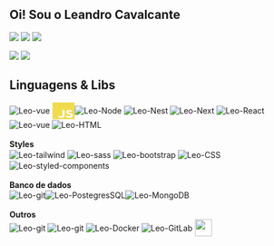 ## Oi! Sou o Leandro Cavalcante 
<div> 
  
 <a href="https://discord.com/#4260" target="_blank"><img src="https://img.shields.io/badge/Discord-7289DA?style=for-the-badge&logo=discord&logoColor=white" target="_blank"></a> 
  <a href = "mailto:leandroguitarjesus89@gmail.com"><img src="https://img.shields.io/badge/Gmail-D14836?style=for-the-badge&logo=gmail&logoColor=white" target="_blank"></a>
  <a href="https://www.linkedin.com/in/leoscripts" target="_blank"><img src="https://img.shields.io/badge/-LinkedIn-%230077B5?style=for-the-badge&logo=linkedin&logoColor=white" target="_blank"></a>
<a href="https://app.slack.com/client/user_profile/U024E4C3AN4" target="_blank"><img alt="" src="https://img.shields.io/badge/Slack-4A154B?style=for-the-badge&logo=slack&logoColor=white"/></a> 

</div>

 <div>
  
 <p> <img  height="100em" src="https://github-readme-stats.vercel.app/api?username=LeoScripts&show_icons=true&theme=dark&include_all_commits=false&count_private=true"/>   <img  height="100em" src="https://github-readme-stats.vercel.app/api/top-langs/?username=LeoScripts&layout=compact&langs_count=7&theme=dark"/></p>
  
</div>
       
## Linguagens & Libs
<div style="display: inline_block">
 
  <img align="center" height="30" width="30" alt="Leo-vue" src="https://github.com/LeoScripts/logos-imagens/blob/main/logo/ts.jpeg">
   <img align="center" alt="Leo-Js" height="30" width="40" src="https://raw.githubusercontent.com/devicons/devicon/master/icons/javascript/javascript-plain.svg"><img align="center" alt="Leo-Node" height="30" width="30" src="https://github.com/LeoScripts/logos-imagens/blob/main/logo/node.png">
  <img align="center" alt="Leo-Nest" height="30" width="30" src="https://github.com/LeoScripts/logos-imagens/blob/main/logo/nestjs.svg">
  <img align="center" alt="Leo-Next" height="30" width="30" src="https://github.com/LeoScripts/logos-imagens/blob/main/logo/next.webp">
  
  <img align="center" alt="Leo-React" height="30" width="30" src="https://github.com/LeoScripts/logos-imagens/blob/main/logo/react%20logo%20s.png">
  <img align="center" height="30" width="30" alt="Leo-vue" src="https://github.com/LeoScripts/logos-imagens/blob/main/logo/vue.png">  
  
  <img align="center" alt="Leo-HTML" height="30" width="30" src="https://github.com/LeoScripts/logos-imagens/blob/main/logo/html.png">  
</div> <br>
<b>Styles</b>
<div style="display: inline_block">
 <img align="center" height="30" width="30" alt="Leo-tailwind" src="https://github.com/LeoScripts/logos-imagens/blob/main/logo/tailwind.png"> <img align="center" height="30" width="30" alt="Leo-sass" src="https://github.com/LeoScripts/logos-imagens/blob/main/logo/sass.png"> <img align="center" height="30" width="30" alt="Leo-bootstrap" src="https://github.com/LeoScripts/logos-imagens/blob/main/logo/bootstrap.png"> <img align="center" alt="Leo-CSS" height="30" width="30" src="https://github.com/LeoScripts/logos-imagens/blob/main/logo/css.png"> <img align="center" alt="Leo-styled-components" heigh="30" width="30" src="https://styled-components.com/logo.png">
   
</div><br>
<b>Banco de dados</b>
<div style="display: inline_block">
   <img align="center" height="30" width="30" alt="Leo-git" src="https://github.com/LeoScripts/logos-imagens/blob/main/logo/logo-mysql-mysql-logo-png-images-are-download-crazypng-211.png"><img align="center" height="30" width="30" alt="Leo-PostegresSQL" src="https://github.com/LeoScripts/Mysql-Postgresql-MongoDB-Sequelize/blob/main/assets/img/postgresql-repmgr-stack-220x234.png"><img align="center" height="30" width="30" alt="Leo-MongoDB" src="https://github.com/LeoScripts/Mysql-Postgresql-MongoDB-Sequelize/blob/main/assets/img/mogo%20bd.png">  
</div><br>
<b>Outros</b>
<div style="display: inline_block">
  <img align="center" height="30" width="40" alt="Leo-git" src="https://cdn.jsdelivr.net/gh/devicons/devicon/icons/git/git-original.svg"> <img align="center" height="30" width="30" alt="Leo-git" src="https://github.com/LeoScripts/logos-imagens/blob/main/logo/github-icon-x.png"> <img align="center" alt="Leo-Docker" height="30" width="30" src="https://github.com/LeoScripts/logos-imagens/blob/main/logo/docker.png"> <img align="center" alt="Leo-GitLab" height="30" width="30" src="https://github.com/LeoScripts/logos-imagens/blob/main/logo/gitlab.png"> <img align="center" height="30" width="30" src="https://seeklogo.com/images/J/jest-logo-F9901EBBF7-seeklogo.com.png" >
</div><br>

<br> 

<div>
       
   <img  alt="" src="https://img.shields.io/badge/Unity-100000?style=for-the-badge&logo=unity&logoColor=white"/>
   
   <img alt="" src="https://img.shields.io/badge/Ubuntu-E95420?style=for-the-badge&logo=ubuntu&logoColor=white"/>
   <img alt="" src="https://img.shields.io/badge/Linux_Mint-87CF3E?style=for-the-badge&logo=linux-mint&logoColor=white"/>
   <img alt="" src="https://img.shields.io/badge/Windows-0078D6?style=for-the-badge&logo=windows&logoColor=white"/>
   
</div>


  
 
 
